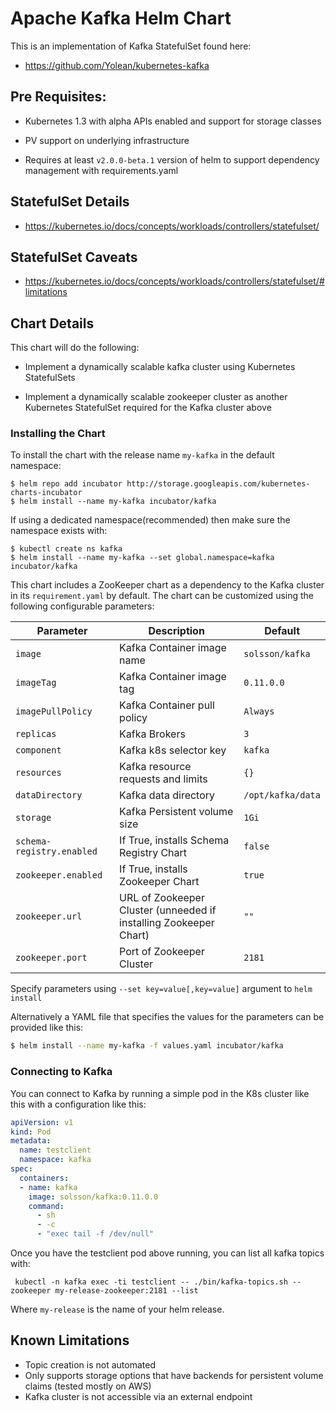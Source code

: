 # Apache Kafka Helm Chart

This is an implementation of Kafka StatefulSet found here:

 * https://github.com/Yolean/kubernetes-kafka

## Pre Requisites:

* Kubernetes 1.3 with alpha APIs enabled and support for storage classes

* PV support on underlying infrastructure

* Requires at least `v2.0.0-beta.1` version of helm to support
  dependency management with requirements.yaml

## StatefulSet Details

* https://kubernetes.io/docs/concepts/workloads/controllers/statefulset/

## StatefulSet Caveats

* https://kubernetes.io/docs/concepts/workloads/controllers/statefulset/#limitations

## Chart Details

This chart will do the following:

* Implement a dynamically scalable kafka cluster using Kubernetes StatefulSets

* Implement a dynamically scalable zookeeper cluster as another Kubernetes StatefulSet required for the Kafka cluster above

### Installing the Chart

To install the chart with the release name `my-kafka` in the default
namespace:

```
$ helm repo add incubator http://storage.googleapis.com/kubernetes-charts-incubator
$ helm install --name my-kafka incubator/kafka
```

If using a dedicated namespace(recommended) then make sure the namespace
exists with:

```
$ kubectl create ns kafka
$ helm install --name my-kafka --set global.namespace=kafka incubator/kafka
```

This chart includes a ZooKeeper chart as a dependency to the Kafka
cluster in its `requirement.yaml` by default. The chart can be customized using the
following configurable parameters:

| Parameter                 | Description                                                       | Default                                                    |
| ------------------------- | ----------------------------------------------------------------- | ---------------------------------------------------------- |
| `image`                   | Kafka Container image name                                        | `solsson/kafka`                                            |
| `imageTag`                | Kafka Container image tag                                         | `0.11.0.0`                                                 |
| `imagePullPolicy`         | Kafka Container pull policy                                       | `Always`                                                   |
| `replicas`                | Kafka Brokers                                                     | `3`                                                        |
| `component`               | Kafka k8s selector key                                            | `kafka`                                                    |
| `resources`               | Kafka resource requests and limits                                | `{}`                                                       |
| `dataDirectory`           | Kafka data directory                                              | `/opt/kafka/data`                                          |
| `storage`                 | Kafka Persistent volume size                                      | `1Gi`                                                      |
| `schema-registry.enabled` | If True, installs Schema Registry Chart                           | `false`                                                    |
| `zookeeper.enabled`       | If True, installs Zookeeper Chart                                 | `true`                                                     |
| `zookeeper.url`           | URL of Zookeeper Cluster (unneeded if installing Zookeeper Chart) | `""`                                                       |
| `zookeeper.port`          | Port of Zookeeper Cluster                                         | `2181`                                                     |

Specify parameters using `--set key=value[,key=value]` argument to `helm install`

Alternatively a YAML file that specifies the values for the parameters can be provided like this:

```bash
$ helm install --name my-kafka -f values.yaml incubator/kafka
```

### Connecting to Kafka

You can connect to Kafka by running a simple pod in the K8s cluster like this with a configuration like this:

```yaml
apiVersion: v1
kind: Pod
metadata:
  name: testclient
  namespace: kafka
spec:
  containers:
  - name: kafka
    image: solsson/kafka:0.11.0.0
    command:
      - sh
      - -c
      - "exec tail -f /dev/null"
```

Once you have the testclient pod above running, you can list all kafka
topics with:

` kubectl -n kafka exec -ti testclient -- ./bin/kafka-topics.sh --zookeeper
my-release-zookeeper:2181 --list`

Where `my-release` is the name of your helm release.

## Known Limitations

* Topic creation is not automated
* Only supports storage options that have backends for persistent volume claims (tested mostly on AWS)
* Kafka cluster is not accessible via an external endpoint
